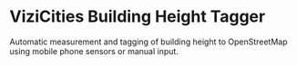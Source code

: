 # ViziCities Building Height Tagger

Automatic measurement and tagging of building height to OpenStreetMap using mobile phone sensors or manual input.